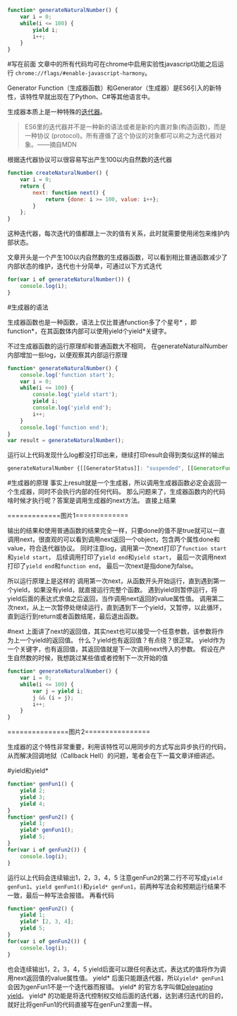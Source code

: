 ```javascript
function* generateNaturalNumber() {
    var i = 0;
    while(i <= 100) {
        yield i;
        i++;
    }
}
```

#写在前面
文章中的所有代码均可在chrome中启用实验性javascript功能之后运行
`chrome://flags/#enable-javascript-harmony`。

Generator Function（生成器函数）和Generator（生成器）是ES6引入的新特性，该特性早就出现在了Python、C#等其他语言中。

生成器本质上是一种特殊的[迭代器](https://developer.mozilla.org/zh-CN/docs/Web/JavaScript/Guide/The_Iterator_protocol)。
>ES6里的迭代器并不是一种新的语法或者是新的内置对象(构造函数)，而是一种协议 (protocol)。所有遵循了这个协议的对象都可以称之为迭代器对象。——摘自MDN

根据迭代器协议可以很容易写出产生100以内自然数的迭代器
```javascript
function createNaturalNumber() {
    var i = 0;
    return {
        next: function next() {
            return {done: i >= 100, value: i++};
        }
    };
}
```
这种迭代器，每次迭代的值都跟上一次的值有关系，此时就需要使用闭包来维护内部状态。

文章开头是一个产生100以内自然数的生成器函数，可以看到相比普通函数减少了内部状态的维护，迭代也十分简单，可通过以下方式迭代
```javascript
for(var i of generateNaturalNumber()) {
    console.log(i);
}
```

#生成器的语法

生成器函数也是一种函数，语法上仅比普通function多了个星号* ，即function*，在其函数体内部可以使用yield个yield*关键字。

不过生成器函数的运行原理却和普通函数大不相同，
在generateNaturalNumber内部增加一些log，以便观察其内部运行原理
```javascript
function* generateNaturalNumber() {
    console.log('function start');
    var i = 0;
    while(i <= 100) {
        console.log('yield start');
        yield i;
        console.log('yield end');
        i++;
    }
    console.log('function end');
}
var result = generateNaturalNumber();
```
运行以上代码发现什么log都没打印出来，继续打印result会得到类似这样的输出
```javascript
generateNaturalNumber {[[GeneratorStatus]]: "suspended", [[GeneratorFunction]]: function, [[GeneratorReceiver]]: Window}
```

#生成器的原理
事实上result就是一个生成器，所以调用生成器函数必定会返回一个生成器，同时不会执行内部的任何代码。
那么问题来了，生成器函数内的代码啥时候才执行呢？答案是调用生成器的next方法。
直接上结果

=============图片1=============

输出的结果和使用普通函数的结果完全一样，只要done的值不是true就可以一直调用next，很直观的可以看到调用next返回一个object，包含两个属性done和value，符合迭代器协议。
同时注意log，调用第一次next打印了`function start`和`yield start`，
后续调用打印了`yield end`和`yield start`，
最后一次调用next打印了`yield end`和`function end`，
最后一次next是指done为false。

所以运行原理上是这样的
调用第一次next，从函数开头开始运行，直到遇到第一个yield，如果没有yield，就直接运行完整个函数。
遇到yield则暂停运行，将yield后面的表达式求值之后返回，当作调用next返回的value属性值。
调用第二次next，从上一次暂停处继续运行，直到遇到下一个yield，又暂停，以此循环，直到运行到return或者函数结尾，最后退出函数。

#next
上面讲了next的返回值，其实next也可以接受一个任意参数，该参数将作为上一个yield的返回值。
什么？yield也有返回值？有点绕？很正常。
yield作为一个关键字，也有返回值，其返回值就是下一次调用next传入的参数。
假设在产生自然数的时候，我想跳过某些值或者控制下一次开始的值
```javascript
function* generateNaturalNumber() {
    var i = 0;
    while(i <= 100) {
        var j = yield i;
        j && (i = j);
        i++;
    }
}
```

===============图片2================

生成器的这个特性非常重要，利用该特性可以用同步的方式写出异步执行的代码，从而解决回调地狱（Callback Hell）的问题，笔者会在下一篇文章详细讲述。

#yield和yield*
```javascript
function* genFun1() {
    yield 2;
    yield 3;
    yield 4;
}
function* genFun2() {
    yield 1;
    yield* genFun1();
    yield 5;
}
for(var i of genFun2()) {
    console.log(i);
}
```
运行以上代码会连续输出1，2，3，4，5
注意genFun2的第二行不可写成`yield genFun1`、`yield genFun1()`和`yield* genFun1`，前两种写法会和预期运行结果不一致，最后一种写法会报错。
再看代码
```javascript
function* genFun2() {
    yield 1;
    yield* [2, 3, 4];
    yield 5;
}
for(var i of genFun2()) {
    console.log(i);
}
```
也会连续输出1，2，3，4，5
yield后面可以跟任何表达式，表达式的值将作为调用next返回值的value属性值。
yield* 后面只能跟迭代器，所以`yield* genFun1`会因为genFun1不是一个迭代器而报错。
yield* 的官方名字叫做[Delegating yield](http://wiki.ecmascript.org/doku.php?id=harmony:generators)。
yield* 的功能是将迭代控制权交给后面的迭代器，达到递归迭代的目的，就好比将genFun1的代码直接写在genFun2里面一样。


